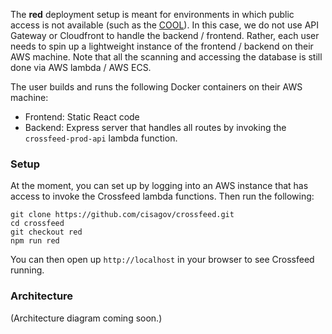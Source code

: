 The **red** deployment setup is meant for environments in which public access is not available (such as the [COOL](https://github.com/cisagov/cool-system)). In this case, we do not use
API Gateway or Cloudfront to handle the backend / frontend. Rather, each user needs to spin up a lightweight instance of
the frontend / backend on their AWS machine. Note that all the scanning and accessing the database is still done via AWS lambda / AWS ECS.

The user builds and runs the following Docker containers on their AWS machine:

- Frontend: Static React code
- Backend: Express server that handles all routes by invoking the `crossfeed-prod-api` lambda function.

### Setup

At the moment, you can set up by logging into an AWS instance that has access to invoke the Crossfeed lambda functions. Then run the following:

```
git clone https://github.com/cisagov/crossfeed.git
cd crossfeed
git checkout red
npm run red
```

You can then open up `http://localhost` in your browser to see Crossfeed running.

### Architecture

(Architecture diagram coming soon.)
